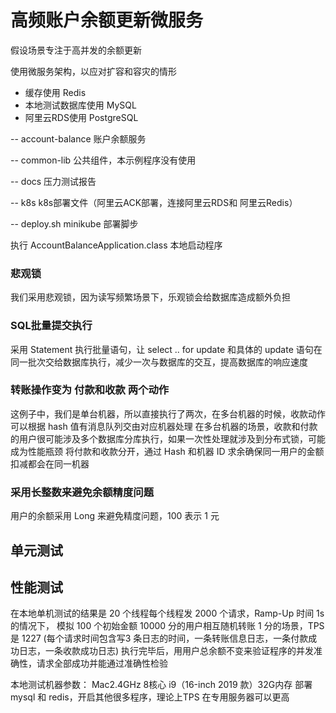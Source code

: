 
# 高频账户余额更新微服务

假设场景专注于高并发的余额更新

使用微服务架构，以应对扩容和容灾的情形

- 缓存使用 Redis 
- 本地测试数据库使用 MySQL
- 阿里云RDS使用 PostgreSQL




-- account-balance  账户余额服务

-- common-lib 公共组件，本示例程序没有使用

-- docs  压力测试报告

-- k8s  k8s部署文件（阿里云ACK部署，连接阿里云RDS和 阿里云Redis）

-- deploy.sh  minikube 部署脚步


执行 AccountBalanceApplication.class 本地启动程序


### 悲观锁
我们采用悲观锁，因为读写频繁场景下，乐观锁会给数据库造成额外负担

### SQL批量提交执行
采用 Statement 执行批量语句，让 select .. for update 和具体的 update 语句在同一批次交给数据库执行，减少一次与数据库的交互，提高数据库的响应速度

### 转账操作变为 付款和收款 两个动作
这例子中，我们是单台机器，所以直接执行了两次，在多台机器的时候，收款动作可以根据 hash 值有消息队列交由对应机器处理
在多台机器的场景，收款和付款的用户很可能涉及多个数据库分库执行，如果一次性处理就涉及到分布式锁，可能成为性能瓶颈
将付款和收款分开，通过 Hash 和机器 ID 求余确保同一用户的金额扣减都会在同一机器

### 采用长整数来避免余额精度问题
用户的余额采用 Long 来避免精度问题，100 表示 1 元


## 单元测试

## 性能测试
在本地单机测试的结果是
20 个线程每个线程发 2000 个请求，Ramp-Up 时间 1s 的情况下，
模拟 100 个初始金额 10000 分的用户相互随机转账 1 分的场景，TPS是 1227 (每个请求时间包含写3 条日志的时间，一条转账信息日志，一条付款成功日志，一条收款成功日志)
执行完毕后，用用户总余额不变来验证程序的并发准确性，请求全部成功并能通过准确性检验

本地测试机器参数： Mac2.4GHz 8核心 i9（16-inch 2019 款）32G内存 部署 mysql 和 redis，开启其他很多程序，理论上TPS 在专用服务器可以更高


